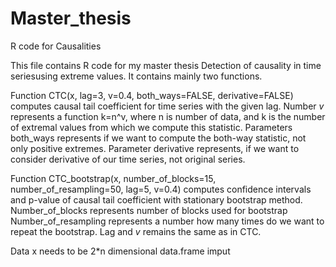 # Master_thesis
R code for Causalities


This file contains R code for my master thesis Detection of causality in time seriesusing extreme values. It contains mainly two functions. 

Function CTC(x, lag=3, v=0.4, both_ways=FALSE, derivative=FALSE) computes causal tail coefficient for time series with the given lag. 
Number $v$ represents a function k=n^v, where n is number of data, and k is the number of extremal values from which we compute this statistic.
Parameters both_ways represents if we want to compute the both-way statistic, not only positive extremes. 
Parameter derivative represents, if we want to consider derivative of our time series, not original series. 

Function CTC_bootstrap(x, number_of_blocks=15, number_of_resampling=50, lag=5,  v=0.4) computes confidence intervals and p-value of causal tail coefficient with stationary bootstrap method. 
Number_of_blocks represents number of blocks used for bootstrap
Number_of_resampling represents a number how many times do we want to repeat the bootstrap. 
Lag and $v$ remains the same as in CTC. 

Data x needs to be 2*n dimensional data.frame imput





















